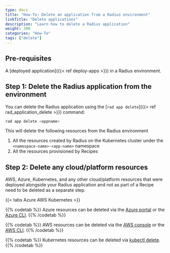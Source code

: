 ```yaml
---
type: docs
title: "How-To: Delete an application from a Radius environment"
linkTitle: "Delete applications"
description: "Learn how to delete a Radius application"
weight: 300
categories: "How-To"
tags: ["delete"]
---
```


## Pre-requisites

A [deployed application]({{< ref deploy-apps >}}) in a Radius environment.

## Step 1: Delete the Radius application from the environment 

You can delete the Radius application using the [`rad app delete`]({{< ref rad_application_delete >}}) command:

```bash
rad app delete <appname>
```

This will delete the following resources from the Radius environment
    
1. All the resources created by Radius on the Kubernetes cluster under the `<namespace-name>-<app-name>` namespace
2. All the resources provisioned by Recipes

## Step 2: Delete any cloud/platform resources

AWS, Azure, Kubernetes, and any other cloud/platform resources that were deployed alongside your Radius application and not as part of a Recipe need to be deleted as a separate step.

{{< tabs Azure AWS Kubernetes >}}

{{% codetab %}}
Azure resources can be deleted via the [Azure portal](https://portal.azure.com/) or the [Azure CLI](https://learn.microsoft.com/cli/azure/resource?view=azure-cli-latest#az-resource-delete).
{{% /codetab %}}

{{% codetab %}}
 AWS resources can be deleted via the [AWS console](https://aws.amazon.com/console/) or the [AWS CLI](https://docs.aws.amazon.com/cli/latest/reference/cloudcontrol/delete-resource.html).
{{% /codetab %}}

{{% codetab %}}
Kubernetes resources can be deleted via [kubectl delete](https://kubernetes.io/docs/reference/kubectl/cheatsheet/#deleting-resources).
{{% /codetab %}}

 